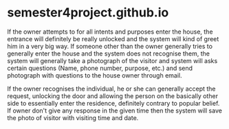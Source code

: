 # semester4project.github.io

If the owner attempts to for all intents and purposes enter the house, the entrance will definitely be really unlocked and the system will kind of greet him in a very big 
way. If someone other than the owner generally tries to generally enter the house and the system does not recognise them, the system will generally take a photograph of 
the visitor and system will asks certain questions (Name, phone number, purpose, etc.) and send photograph with questions to the house  owner through email. 

If the owner recognises the individual, he or she can generally accept the request, unlocking the door and allowing the person on the basically other side to essentially 
enter the residence, definitely contrary to popular belief. If owner don't give any response in the given time then the system will save the photo of visitor with 
visiting time and date.
